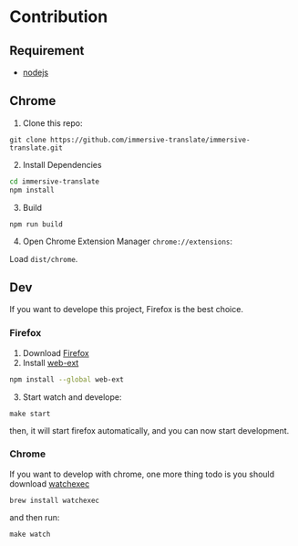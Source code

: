 # Contribution


## Requirement

- [nodejs](https://nodejs.org/en/)


## Chrome 

1. Clone this repo:

```
git clone https://github.com/immersive-translate/immersive-translate.git
```

2. Install Dependencies

```bash
cd immersive-translate
npm install
```

3. Build

```
npm run build
```

4. Open Chrome Extension Manager `chrome://extensions`:

Load `dist/chrome`.


## Dev

If you want to develope this project, Firefox is the best choice.


### Firefox

1. Download [Firefox](https://www.mozilla.org/en-US/firefox/new/)
2. Install [web-ext](https://extensionworkshop.com/documentation/develop/getting-started-with-web-ext/)

```bash
npm install --global web-ext
```

3. Start watch and develope:

```
make start
```

then, it will start firefox automatically, and you can now start development.


### Chrome 

If you want to develop with chrome, one more thing todo is you should download [watchexec](https://github.com/watchexec/watchexec)


```
brew install watchexec
```


and then run:

```
make watch
```


